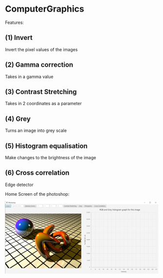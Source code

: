 # ComputerGraphics

Features:
## (1) Invert
Invert the pixel values of the images

## (2) Gamma correction
Takes in a gamma value

## (3) Contrast Stretching
Takes in 2 coordinates as a parameter

## (4) Grey
Turns an image into grey scale

## (5) Histogram equalisation
Make changes to the brightness of the image

## (6) Cross correlation
Edge detector

Home Screen of the photoshop:

![alt text](sample.png)
